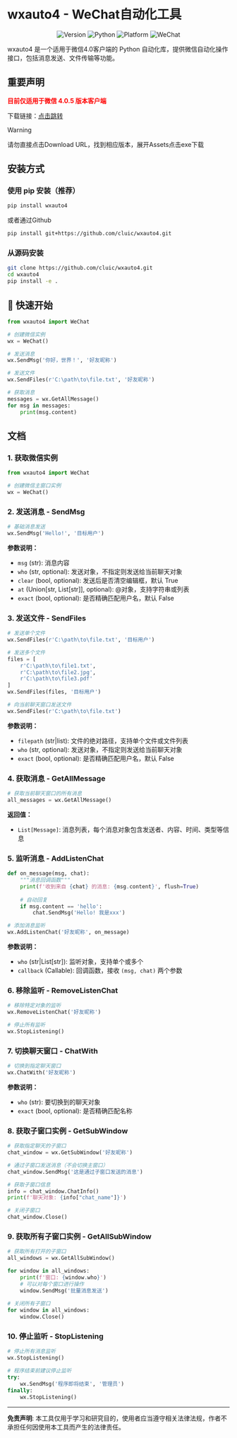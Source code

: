 # wxauto4 - WeChat自动化工具

<p align="center">
  <img src="https://img.shields.io/badge/Version-40.1.1-blue.svg" alt="Version">
  <img src="https://img.shields.io/badge/Python-3.9%2B-blue.svg" alt="Python">
  <img src="https://img.shields.io/badge/Platform-Windows10+-lightgrey.svg" alt="Platform">
  <img src="https://img.shields.io/badge/WeChat-4.0.5-green.svg" alt="WeChat">
</p>

wxauto4 是一个适用于微信4.0客户端的 Python 自动化库，提供微信自动化操作接口，包括消息发送、文件传输等功能。

## 重要声明

<font color='red'>**目前仅适用于微信 4.0.5 版本客户端**</font>

下载链接：[点击跳转](https://github.com/SiverKing/wechat4.0-windows-versions/releases)

> [!Warning]
> 请勿直接点击Download URL，找到相应版本，展开Assets点击exe下载


## 安装方式

### 使用 pip 安装（推荐）

```bash
pip install wxauto4
```
或者通过Github

```bash
pip install git+https://github.com/cluic/wxauto4.git
```

### 从源码安装

```bash
git clone https://github.com/cluic/wxauto4.git
cd wxauto4
pip install -e .
```

## 🚀 快速开始

```python
from wxauto4 import WeChat

# 创建微信实例
wx = WeChat()

# 发送消息
wx.SendMsg('你好，世界！', '好友昵称')

# 发送文件
wx.SendFiles(r'C:\path\to\file.txt', '好友昵称')

# 获取消息
messages = wx.GetAllMessage()
for msg in messages:
    print(msg.content)
```


## 文档

### 1. 获取微信实例

```python
from wxauto4 import WeChat

# 创建微信主窗口实例
wx = WeChat()
```

### 2. 发送消息 - SendMsg

```python
# 基础消息发送
wx.SendMsg('Hello!', '目标用户')
```

**参数说明：**
- `msg` (str): 消息内容
- `who` (str, optional): 发送对象，不指定则发送给当前聊天对象
- `clear` (bool, optional): 发送后是否清空编辑框，默认 True
- `at` (Union[str, List[str]], optional): @对象，支持字符串或列表
- `exact` (bool, optional): 是否精确匹配用户名，默认 False

### 3. 发送文件 - SendFiles

```python
# 发送单个文件
wx.SendFiles(r'C:\path\to\file.txt', '目标用户')

# 发送多个文件
files = [
    r'C:\path\to\file1.txt',
    r'C:\path\to\file2.jpg',
    r'C:\path\to\file3.pdf'
]
wx.SendFiles(files, '目标用户')

# 向当前聊天窗口发送文件
wx.SendFiles(r'C:\path\to\file.txt')
```

**参数说明：**
- `filepath` (str|list): 文件的绝对路径，支持单个文件或文件列表
- `who` (str, optional): 发送对象，不指定则发送给当前聊天对象
- `exact` (bool, optional): 是否精确匹配用户名，默认 False

### 4. 获取消息 - GetAllMessage

```python
# 获取当前聊天窗口的所有消息
all_messages = wx.GetAllMessage()
```

**返回值：**
- `List[Message]`: 消息列表，每个消息对象包含发送者、内容、时间、类型等信息

### 5. 监听消息 - AddListenChat

```python
def on_message(msg, chat):
    """消息回调函数"""
    print(f'收到来自 {chat} 的消息: {msg.content}', flush=True)
    
    # 自动回复
    if msg.content == 'hello':
        chat.SendMsg('Hello! 我是xxx')

# 添加消息监听
wx.AddListenChat('好友昵称', on_message)
```

**参数说明：**
- `who` (str|List[str]): 监听对象，支持单个或多个
- `callback` (Callable): 回调函数，接收 `(msg, chat)` 两个参数

### 6. 移除监听 - RemoveListenChat

```python
# 移除特定对象的监听
wx.RemoveListenChat('好友昵称')

# 停止所有监听
wx.StopListening()
```

### 7. 切换聊天窗口 - ChatWith

```python
# 切换到指定聊天窗口
wx.ChatWith('好友昵称')
```

**参数说明：**
- `who` (str): 要切换到的聊天对象
- `exact` (bool, optional): 是否精确匹配名称

### 8. 获取子窗口实例 - GetSubWindow

```python
# 获取指定聊天的子窗口
chat_window = wx.GetSubWindow('好友昵称')

# 通过子窗口发送消息（不会切换主窗口）
chat_window.SendMsg('这是通过子窗口发送的消息')

# 获取子窗口信息
info = chat_window.ChatInfo()
print(f'聊天对象: {info["chat_name"]}')

# 关闭子窗口
chat_window.Close()
```

### 9. 获取所有子窗口实例 - GetAllSubWindow

```python
# 获取所有打开的子窗口
all_windows = wx.GetAllSubWindow()

for window in all_windows:
    print(f'窗口: {window.who}')
    # 可以对每个窗口进行操作
    window.SendMsg('批量消息发送')
    
# 关闭所有子窗口
for window in all_windows:
    window.Close()
```

### 10. 停止监听 - StopListening

```python
# 停止所有消息监听
wx.StopListening()

# 程序结束前建议停止监听
try:
    wx.SendMsg('程序即将结束', '管理员')
finally:
    wx.StopListening()
```

---

**免责声明**: 本工具仅用于学习和研究目的，使用者应当遵守相关法律法规，作者不承担任何因使用本工具而产生的法律责任。